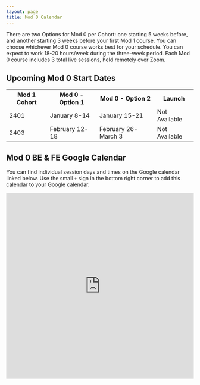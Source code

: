 ```yaml
---
layout: page
title: Mod 0 Calendar
---
```


There are two Options for Mod 0 per Cohort: one starting 5 weeks before, and another starting 3 weeks before your first Mod 1 course. You can choose whichever Mod 0 course works best for your schedule. You can expect to work 18-20 hours/week during the three-week period. Each Mod 0 course includes 3 total live sessions, held remotely over Zoom.

## Upcoming Mod 0 Start Dates

<table>
  <tr>
    <th>Mod 1 Cohort</th>
    <th>Mod 0 - Option 1</th>
    <th>Mod 0 - Option 2</th>
    <th>Launch</th>
  </tr>
  <tr>
    <td>2401</td>
    <td>January 8-14</td>
    <td>January 15-21</td>
    <td>Not Available</td>
  </tr>
  <tr>
    <td>2403</td>
    <td>February 12-18</td>
    <td>February 26-March 3</td>
    <td>Not Available</td>
  </tr>
</table>


## Mod 0 BE & FE Google Calendar

You can find individual session days and times on the Google calendar linked below. Use the small `+` sign in the bottom right corner to add this calendar to your Google calendar.

<iframe src="https://calendar.google.com/calendar/embed?src=casimircreative.com_12p4693hmer1orcepp74vg77pg%40group.calendar.google.com&ctz=America%2FDenver" style="border: 0" width="100%" height="500" frameborder="0" scrolling="yes"></iframe>

<br>
<br>
